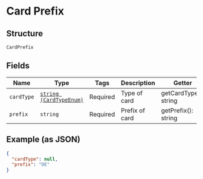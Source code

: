 
# Card Prefix

## Structure

`CardPrefix`

## Fields

| Name | Type | Tags | Description | Getter | Setter |
|  --- | --- | --- | --- | --- | --- |
| `cardType` | [`string (CardTypeEnum)`](../../doc/models/card-type-enum.md) | Required | Type of card | getCardType(): string | setCardType(string cardType): void |
| `prefix` | `string` | Required | Prefix of card | getPrefix(): string | setPrefix(string prefix): void |

## Example (as JSON)

```json
{
  "cardType": null,
  "prefix": "DE"
}
```

